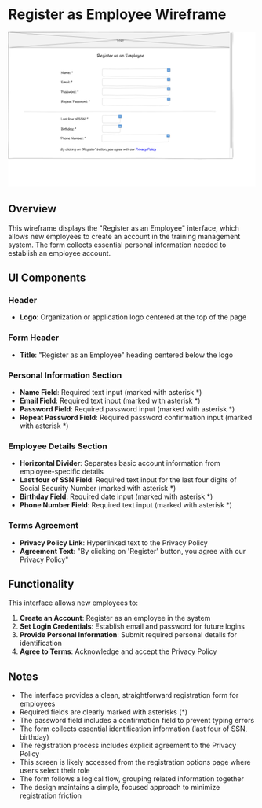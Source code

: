 # Register as Employee Wireframe

![Register as Employee](./register-as-employee.png)

## Overview

This wireframe displays the "Register as an Employee" interface, which allows new employees to create an account in the training management system. The form collects essential personal information needed to establish an employee account.

## UI Components

### Header
- **Logo**: Organization or application logo centered at the top of the page

### Form Header
- **Title**: "Register as an Employee" heading centered below the logo

### Personal Information Section
- **Name Field**: Required text input (marked with asterisk *)
- **Email Field**: Required text input (marked with asterisk *)
- **Password Field**: Required password input (marked with asterisk *)
- **Repeat Password Field**: Required password confirmation input (marked with asterisk *)

### Employee Details Section
- **Horizontal Divider**: Separates basic account information from employee-specific details
- **Last four of SSN Field**: Required text input for the last four digits of Social Security Number (marked with asterisk *)
- **Birthday Field**: Required date input (marked with asterisk *)
- **Phone Number Field**: Required text input (marked with asterisk *)

### Terms Agreement
- **Privacy Policy Link**: Hyperlinked text to the Privacy Policy
- **Agreement Text**: "By clicking on 'Register' button, you agree with our Privacy Policy"

## Functionality

This interface allows new employees to:

1. **Create an Account**: Register as an employee in the system
2. **Set Login Credentials**: Establish email and password for future logins
3. **Provide Personal Information**: Submit required personal details for identification
4. **Agree to Terms**: Acknowledge and accept the Privacy Policy

## Notes

- The interface provides a clean, straightforward registration form for employees
- Required fields are clearly marked with asterisks (*)
- The password field includes a confirmation field to prevent typing errors
- The form collects essential identification information (last four of SSN, birthday)
- The registration process includes explicit agreement to the Privacy Policy
- This screen is likely accessed from the registration options page where users select their role
- The form follows a logical flow, grouping related information together
- The design maintains a simple, focused approach to minimize registration friction
